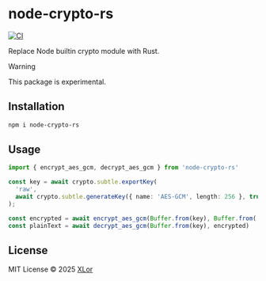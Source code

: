 # node-crypto-rs

[![CI](https://github.com/yjl9903/node-crypto-rs/actions/workflows/CI.yml/badge.svg)](https://github.com/yjl9903/node-crypto-rs/actions/workflows/CI.yml)

Replace Node builtin crypto module with Rust.

> [!WARNING]  
> This package is experimental.

## Installation

```bash
npm i node-crypto-rs
```

## Usage

```ts
import { encrypt_aes_gcm, decrypt_aes_gcm } from 'node-crypto-rs'

const key = await crypto.subtle.exportKey(
  'raw',
  await crypto.subtle.generateKey({ name: 'AES-GCM', length: 256 }, true, ['encrypt', 'decrypt'])
);

const encrypted = await encrypt_aes_gcm(Buffer.from(key), Buffer.from('hello', 'utf-8'))
const plainText = await decrypt_aes_gcm(Buffer.from(key), encrypted)
```

## License

MIT License © 2025 [XLor](https://github.com/yjl9903)
